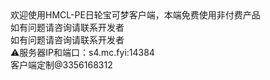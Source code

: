 <meta http-equiv="Content-Type" content="text/html; charset=utf-8">
欢迎使用HMCL-PE日轮宝可梦客户端，本端免费使用非付费产品<br/>
如有问题请咨询请联系开发者<br/>
如有问题请咨询请联系开发者<br/>
⚠服务器IP和端口：s4.mc.fyi:14384<br/>
客户端定制@3356168312

